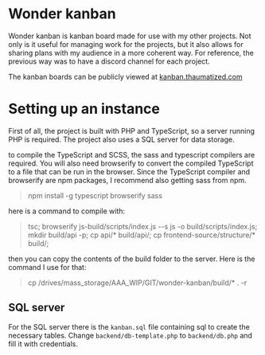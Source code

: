 # Wonder kanban

Wonder kanban is kanban board made for use with my other projects. Not only is it useful for managing work for the projects, but it also allows for sharing plans with my audience in a more coherent way. For reference, the previous way was to have a discord channel for each project.

The kanban boards can be publicly viewed at [kanban.thaumatized.com](https://kanban.thaumatized.com)

# Setting up an instance

First of all, the project is built with PHP and TypeScript, so a server running PHP is required. The project also uses a SQL server for data storage.

to compile the TypeScript and SCSS, the sass and typescript compilers are required. You will also need browserify to convert the compiled TypeScript to a file that can be run in the browser. Since the TypeScript compiler and browserify are npm packages, I recommend also getting sass from npm.
> npm install -g typescript browserify sass

here is a command to compile with:
> tsc; browserify js-build/scripts/index.js --s js -o build/scripts/index.js;  mkdir build/api -p; cp api/* build/api/; cp frontend-source/structure/* build/;

then you can copy the contents of the build folder to the server. Here is the command I use for that:
> cp /drives/mass_storage/AAA_WIP/GIT/wonder-kanban/build/* . -r

## SQL server
For the SQL server there is the `kanban.sql` file containing sql to create the necessary tables.
Change `backend/db-template.php` to `backend/db.php` and fill it with credentials.